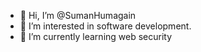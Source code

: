 - 👋 Hi, I’m @SumanHumagain
- 👀 I’m interested in software development.
- 🌱 I’m currently learning web security

<!---
SumanHumagain/SumanHumagain is a ✨ special ✨ repository because its `README.md` (this file) appears on your GitHub profile.
You can click the Preview link to take a look at your changes.
--->
